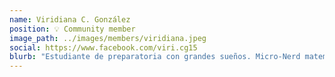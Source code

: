```yaml
---
name: Viridiana C. González
position: 💡 Community member
image_path: ../images/members/viridiana.jpeg
social: https://www.facebook.com/viri.cg15
blurb: "Estudiante de preparatoria con grandes sueños. Micro-Nerd matemática. Aventurera de la vida, ayudante de corazón, entusiasta de metas y proyectos super cool."
---
```

